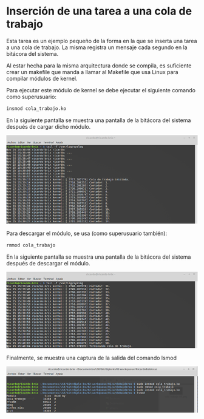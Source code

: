 # Inserción de una tarea a una cola de trabajo

Esta tarea es un ejemplo pequeño de la forma en la que se inserta una tarea a
una cola de trabajo. La misma registra un mensaje cada segundo en la bitácora
del sistema.

Al estar hecha para la misma arquitectura donde se compila, es suficiente
crear un makefile que manda a llamar al Makefile que usa Linux para compilar
módulos de kernel.

Para ejecutar este módulo de kernel se debe ejecutar el siguiente comando
como superusuario:

```bash
insmod cola_trabajo.ko
```

En la siguiente pantalla se muestra una pantalla de la bitácora del sistema
después de cargar dicho módulo.

![module](img/cola_trabajo_01.png)

Para descargar el módulo, se usa (como superusuario también):

```bash
rmmod cola_trabajo
```

En la siguiente pantalla se muestra una pantalla de la bitácora del sistema
después de descargar el módulo.

![module](img/cola_trabajo_02.png)

Finalmente, se muestra una captura de la salida del comando lsmod

![module](img/cola_trabajo_03.png)
